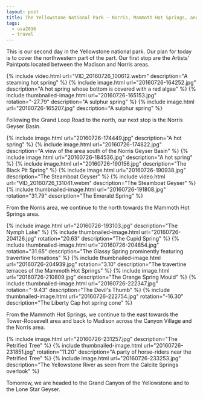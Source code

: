 ```yaml
---
layout: post
title: The Yellowstone National Park – Norris, Mammoth Hot Springs, and Tower-Roosevelt
tags:
  - usa2016
  - travel
---
```


This is our second day in the Yellowstone national park. Our plan for today is to cover the northwestern part of the part. Our first stop are the Artists' Paintpots located between the Madison and Norris areas.

  {% include video.html url="VID_20160726_100612.webm"
     description="A steaming hot spring" %}
  {% include image.html url="20160726-164252.jpg"
     description="A hot spring whose bottom is covered with a red algae" %}
  {% include thumbnailed-image.html url="20160726-165153.jpg" rotation="-27.79"
     description="A sulphur spring" %}
  {% include image.html url="20160726-165207.jpg"
     description="A sulphur spring" %}

Following the Grand Loop Road to the north, our next stop is the Norris Geyser Basin.

  {% include image.html url="20160726-174449.jpg"
     description="A hot spring" %}
  {% include image.html url="20160726-174822.jpg"
     description="A view of the area south of the Norris Geyser Basin" %}
  {% include image.html url="20160726-184536.jpg"
     description="A hot spring" %}
  {% include image.html url="20160726-190156.jpg"
     description="The Black Pit Spring" %}
  {% include image.html url="20160726-190938.jpg"
     description="The Steamboat Geyser" %}
  {% include video.html url="VID_20160726_131041.webm"
     description="The Steamboat Geyser" %}
  {% include thumbnailed-image.html url="20160726-191808.jpg" rotation="31.79"
     description="The Emerald Spring" %}

From the Norris area, we continue to the north towards the Mammoth Hot Springs area.

  {% include image.html url="20160726-193103.jpg"
     description="The Nymph Lake" %}
  {% include thumbnailed-image.html url="20160726-204126.jpg" rotation="20.63"
     description="The Cupid Spring" %}
  {% include thumbnailed-image.html url="20160726-204854.jpg" rotation="31.65"
     description="The Glassy Spring prominently featuring travertine formations" %}
  {% include thumbnailed-image.html url="20160726-204939.jpg" rotation="3.10"
     description="The travertine terraces of the Mammoth Hot Springs" %}
  {% include image.html url="20160726-210809.jpg"
     description="The Orange Spring Mould" %}
  {% include thumbnailed-image.html url="20160726-222347.jpg" rotation="-9.43"
     description="The Devil's Thumb" %}
  {% include thumbnailed-image.html url="20160726-222754.jpg" rotation="-16.30"
     description="The Liberty Cap hot spring cone" %}

From the Mammoth Hot Springs, we continue to the east towards the Tower-Roosevelt area and back to Madison across the Canyon Village and the Norris area.

  {% include image.html url="20160726-231257.jpg"
     description="The Petrified Tree" %}
  {% include thumbnailed-image.html url="20160726-231851.jpg" rotation="11.20"
     description="A party of horse-riders near the Petrified Tree" %}
  {% include image.html url="20160726-233253.jpg"
     description="The Yellowstone River as seen from the Calcite Springs overlook" %}

Tomorrow, we are headed to the Grand Canyon of the Yellowstone and to the Lone Star Geyser.
